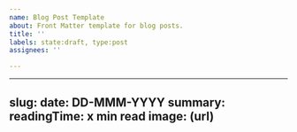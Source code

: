 ```yaml
---
name: Blog Post Template
about: Front Matter template for blog posts.
title: ''
labels: state:draft, type:post
assignees: ''

---
```


---
slug: 
date: DD-MMM-YYYY
summary: 
readingTime: x min read
image: (url)
---
